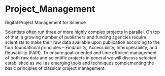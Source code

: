 # Project_Management
Digital Project Management for Science

Scientists often run three or more highly complex projects in parallel. On top of that, a growing number of publishers and funding agencies require scientists to make their raw data available upon publication according to the four foundational principles – Findability, Accessibility, Interoperability, and Reusability (FAIR). To ensure goal-oriented and time efficient management of both raw data and scientific projects in general we will discuss selected established as well as emerging tools and techniques complementing the basic principles of classical project management.

